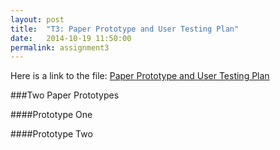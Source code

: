 ```yaml
---
layout: post
title:  "T3: Paper Prototype and User Testing Plan"
date:   2014-10-19 11:50:00
permalink: assignment3
---
```


Here is a link to the file:
[Paper Prototype and User Testing Plan]({{site.files}}/PaperPrototypeUserTestingPlan.pdf)

###Two Paper Prototypes

####Prototype One




####Prototype Two